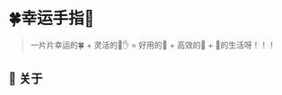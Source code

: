# 🍀幸运手指🤞

> 一片片幸运的🍀 + 灵活的🤚✋ = 好用的🔧 + 高效的💼 + 🥰的生活呀！！！

## 🚀 关于

<!--
👋 Me是一枚穿梭在代码与生活之间的全沾（😏真的是什么都沾一点呦～）程序猿。讨厌内卷和一成不变的日子，代码里可以有Bug，但生活里必须有乐趣，嘻嘻～

喜欢用最简洁的代码和最轻松的心态去应对未知的明天。工作可以严谨，但生活必须洒脱！
-->

<!--

**Here are some ideas to get you started:**

🙋‍♀️ A short introduction - what is your organization all about?
🌈 Contribution guidelines - how can the community get involved?
👩‍💻 Useful resources - where can the community find your docs? Is there anything else the community should know?
🍿 Fun facts - what does your team eat for breakfast?
🧙 Remember, you can do mighty things with the power of [Markdown](https://docs.github.com/github/writing-on-github/getting-started-with-writing-and-formatting-on-github/basic-writing-and-formatting-syntax)
-->
